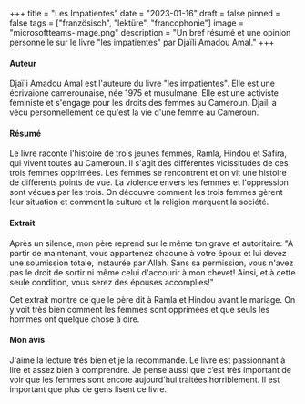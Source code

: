 +++
title = "Les Impatientes"
date = "2023-01-16"
draft = false
pinned = false
tags = ["französisch", "lektüre", "francophonie"]
image = "microsoftteams-image.png"
description = "Un bref résumé et une opinion personnelle sur le livre \"les impatientes\" par Djaïli Amadou Amal."
+++
#### Auteur

Djaïli Amadou Amal est l'auteure du livre "les impatientes". Elle est une écrivaione camerounaise, née 1975 et musulmane. Elle est une activiste féministe et s'engage pour les droits des femmes au Cameroun. Djaili a vécu personnellement ce qu'est la vie d'une femme au Cameroun.

#### Résumé

Le livre raconte l'histoire de trois jeunes femmes, Ramla, Hindou et Safira, qui vivent toutes au Cameroun. Il s'agit des différentes vicissitudes de ces trois femmes opprimées. Les femmes se rencontrent et on vit une histoire de différents points de vue. La violence envers les femmes et l'oppression sont vécues par les trois. On découvre comment les trois femmes gèrent leur situation et comment la culture et la religion marquent la société.

#### Extrait

Après un silence, mon père reprend sur le même ton grave et autoritaire: "À partir de maintenant, vous appartenez chacune à votre époux et lui devez une soumission totale, instaurée par Allah. Sans sa permission, vous n'avez pas le droit de sortir ni même celui d'accourir à mon chevet! Ainsi, et à cette seule condition, vous serez des épouses accomplies!"

Cet extrait montre ce que le père dit à Ramla et Hindou avant le mariage. On y voit très bien comment les femmes sont opprimées et que seuls les hommes ont quelque chose à dire.

#### Mon avis

J'aime la lecture trés bien et je la recommande. Le livre est passionnant à lire et assez bien à comprendre. Je pense aussi que c’est très important de voir que les femmes sont encore aujourd'hui traitées horriblement. Il est important que plus de gens lisent ce livre.